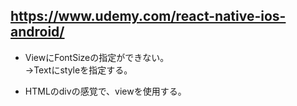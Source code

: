 ## https://www.udemy.com/react-native-ios-android/

- ViewにFontSizeの指定ができない。  
→Textにstyleを指定する。

- HTMLのdivの感覚で、viewを使用する。
